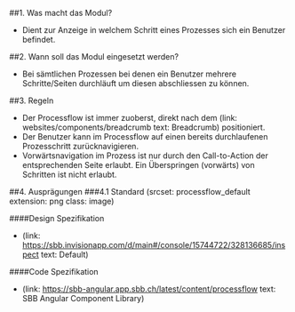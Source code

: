 ##1. Was macht das Modul? 
* Dient zur Anzeige in welchem Schritt eines Prozesses sich ein Benutzer befindet.

##2. Wann soll das Modul eingesetzt werden?
* Bei sämtlichen Prozessen bei denen ein Benutzer mehrere Schritte/Seiten durchläuft um diesen abschliessen zu können.

##3. Regeln
* Der Processflow ist immer zuoberst, direkt nach dem (link: websites/components/breadcrumb text: Breadcrumb) positioniert.
* Der Benutzer kann im Processflow auf einen bereits durchlaufenen Prozesschritt zurücknavigieren.
* Vorwärtsnavigation im Prozess ist nur durch den Call-to-Action der entsprechenden Seite erlaubt. Ein Überspringen (vorwärts) von Schritten ist nicht erlaubt.

##4. Ausprägungen
###4.1 Standard
(srcset: processflow_default extension: png class: image)

####Design Spezifikation
*   (link: https://sbb.invisionapp.com/d/main#/console/15744722/328136685/inspect text: Default)

####Code Spezifikation
* (link: https://sbb-angular.app.sbb.ch/latest/content/processflow text: SBB Angular Component Library)